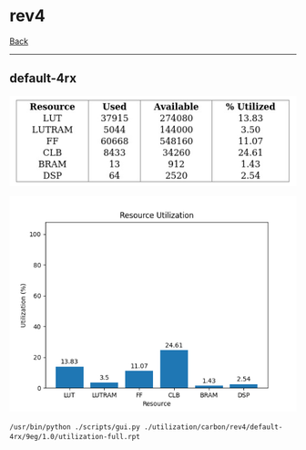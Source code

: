 # rev4

[Back](<../carbon.md>)

---

## default-4rx

<p align="center">
	<img src="../../../../images/carbon/rev4/default-4rx/9eg/1.0/table.jpg" />
</p>

<p align="center">
	<img src="../../../../images/carbon/rev4/default-4rx/9eg/1.0/graph.png" />
</p>

`/usr/bin/python ./scripts/gui.py ./utilization/carbon/rev4/default-4rx/9eg/1.0/utilization-full.rpt`

